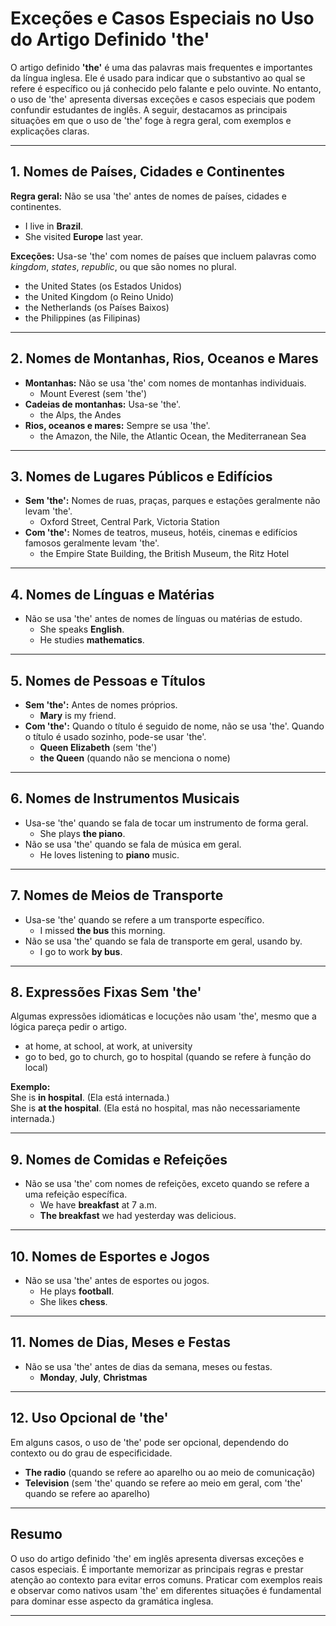 
# Exceções e Casos Especiais no Uso do Artigo Definido 'the'

O artigo definido **'the'** é uma das palavras mais frequentes e importantes da língua inglesa. Ele é usado para indicar que o substantivo ao qual se refere é específico ou já conhecido pelo falante e pelo ouvinte. No entanto, o uso de 'the' apresenta diversas exceções e casos especiais que podem confundir estudantes de inglês. A seguir, destacamos as principais situações em que o uso de 'the' foge à regra geral, com exemplos e explicações claras.

---

## 1. **Nomes de Países, Cidades e Continentes**

**Regra geral:** Não se usa 'the' antes de nomes de países, cidades e continentes.

- I live in **Brazil**.  
- She visited **Europe** last year.

**Exceções:** Usa-se 'the' com nomes de países que incluem palavras como *kingdom*, *states*, *republic*, ou que são nomes no plural.

- the United States (os Estados Unidos)
- the United Kingdom (o Reino Unido)
- the Netherlands (os Países Baixos)
- the Philippines (as Filipinas)

---

## 2. **Nomes de Montanhas, Rios, Oceanos e Mares**

- **Montanhas:** Não se usa 'the' com nomes de montanhas individuais.
  - Mount Everest (sem 'the')
- **Cadeias de montanhas:** Usa-se 'the'.
  - the Alps, the Andes
- **Rios, oceanos e mares:** Sempre se usa 'the'.
  - the Amazon, the Nile, the Atlantic Ocean, the Mediterranean Sea

---

## 3. **Nomes de Lugares Públicos e Edifícios**

- **Sem 'the':** Nomes de ruas, praças, parques e estações geralmente não levam 'the'.
  - Oxford Street, Central Park, Victoria Station
- **Com 'the':** Nomes de teatros, museus, hotéis, cinemas e edifícios famosos geralmente levam 'the'.
  - the Empire State Building, the British Museum, the Ritz Hotel

---

## 4. **Nomes de Línguas e Matérias**

- Não se usa 'the' antes de nomes de línguas ou matérias de estudo.
  - She speaks **English**.  
  - He studies **mathematics**.

---

## 5. **Nomes de Pessoas e Títulos**

- **Sem 'the':** Antes de nomes próprios.
  - **Mary** is my friend.
- **Com 'the':** Quando o título é seguido de nome, não se usa 'the'. Quando o título é usado sozinho, pode-se usar 'the'.
  - **Queen Elizabeth** (sem 'the')
  - **the Queen** (quando não se menciona o nome)

---

## 6. **Nomes de Instrumentos Musicais**

- Usa-se 'the' quando se fala de tocar um instrumento de forma geral.
  - She plays **the piano**.
- Não se usa 'the' quando se fala de música em geral.
  - He loves listening to **piano** music.

---

## 7. **Nomes de Meios de Transporte**

- Usa-se 'the' quando se refere a um transporte específico.
  - I missed **the bus** this morning.
- Não se usa 'the' quando se fala de transporte em geral, usando by.
  - I go to work **by bus**.

---

## 8. **Expressões Fixas Sem 'the'**

Algumas expressões idiomáticas e locuções não usam 'the', mesmo que a lógica pareça pedir o artigo.

- at home, at school, at work, at university
- go to bed, go to church, go to hospital (quando se refere à função do local)

**Exemplo:**  
She is **in hospital**. (Ela está internada.)  
She is **at the hospital**. (Ela está no hospital, mas não necessariamente internada.)

---

## 9. **Nomes de Comidas e Refeições**

- Não se usa 'the' com nomes de refeições, exceto quando se refere a uma refeição específica.
  - We have **breakfast** at 7 a.m.
  - **The breakfast** we had yesterday was delicious.

---

## 10. **Nomes de Esportes e Jogos**

- Não se usa 'the' antes de esportes ou jogos.
  - He plays **football**.
  - She likes **chess**.

---

## 11. **Nomes de Dias, Meses e Festas**

- Não se usa 'the' antes de dias da semana, meses ou festas.
  - **Monday**, **July**, **Christmas**

---

## 12. **Uso Opcional de 'the'**

Em alguns casos, o uso de 'the' pode ser opcional, dependendo do contexto ou do grau de especificidade.

- **The radio** (quando se refere ao aparelho ou ao meio de comunicação)
- **Television** (sem 'the' quando se refere ao meio em geral, com 'the' quando se refere ao aparelho)

---

## **Resumo**

O uso do artigo definido 'the' em inglês apresenta diversas exceções e casos especiais. É importante memorizar as principais regras e prestar atenção ao contexto para evitar erros comuns. Praticar com exemplos reais e observar como nativos usam 'the' em diferentes situações é fundamental para dominar esse aspecto da gramática inglesa.

---
```